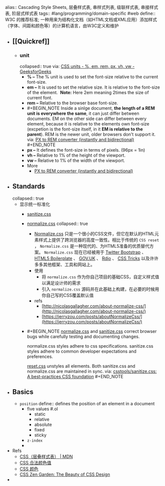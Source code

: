 alias:: Cascading Style Sheets, 层叠样式表, 串样式列表, 级联样式表, 串接样式表, 阶层式样式表
tags:: #lang/programming/domain-specific #web
define:: W3C 的推荐标准; 一种用来为结构化文档（如HTML文档或XML应用）添加样式（字体、间距和颜色等）的计算机语言，由W3C定义和维护

- ## [[Quickref]]
  - ### unit
    collapsed:: true
    via: [CSS units - %, em, rem, px, vh, vw - GeeksforGeeks](https://www.geeksforgeeks.org/css-units-em-rem-px-vh-vw/)
    - **% –** The % unit is used to set the font-size relative to the current font-size.
    - **em –** It is used to set the relative size. It is relative to the font-size of the element. 
      **Note:** Here 2em meaning 2times the size of current font.
    - **rem –** Relative to the browser base font-size.
    - #+BEGIN_NOTE
      Inside a sinlge document, **the length of a REM unit is everywhere the same**, it can just differ between documents. EM on the other side can differ between every element, because it is relative to the elements own font-size (excpetion is the font-size itself, in it **EM is relative to the parent**).
      REM is the newer unit, older browsers don't support it.
      via: [PX to REM converter (instantly and bidirectional)](https://nekocalc.com/px-to-rem-converter)
      #+END_NOTE
    - **px –** It defines the font-size in terms of pixels. (96px = 1in)
    - **vh –** Relative to 1% of the height of the viewport.
    - **vw –** Relative to 1% of the width of the viewport.
    - More
      - [PX to REM converter (instantly and bidirectional)](https://nekocalc.com/px-to-rem-converter)
- ## Standards
  collapsed:: true
  - 显示统一标准化
    - [sanitize.css](https://github.com/csstools/sanitize.css)
    - [normalize.css](https://github.com/csstools/normalize.css)
      collapsed:: true
      - [Normalize.css](http://necolas.github.io/normalize.css/) 只是一个很小的CSS文件，但它在默认的HTML元素样式上提供了跨浏览器的高度一致性。相比于传统的 `CSS reset` ， `Normalize.css` 是一种现代的、为HTML5准备的优质替代方案。 `Normalize.css` 现在已经被用于 [Twitter Bootstrap](http://getbootstrap.com/) 、 [HTML5 Boilerplate](http://html5boilerplate.com/) 、 [GOV.UK](http://www.gov.uk/) 、 [Rdio](http://www.rdio.com/) 、 [CSS Tricks](http://css-tricks.com/) 以及许许多多其他框架、工具和网站上。
      - 使用
        - 将 `normalize.css` 作为你自己项目的基础CSS，自定义样式值以满足设计师的需求
        - 引入 `normalize.css` 源码并在此基础上构建，在必要的时候用你自己写的CSS覆盖默认值
      - refs
        - [http://nicolasgallagher.com/about-normalize-css/](http://nicolasgallagher.com/about-normalize-css/)
        - [https://jerryzou.com/posts/aboutNormalizeCss/](https://jerryzou.com/posts/aboutNormalizeCss/)
    - #+BEGIN_NOTE
      [normalize.css](https://github.com/csstools/normalize.css) and [sanitize.css](https://github.com/csstools/sanitize.css) correct browser bugs while carefully testing and documenting changes.
      
      normalize.css styles adhere to css specifications.
      sanitize.css styles adhere to common developer expectations and preferences.
      
      [reset.css](http://meyerweb.com/eric/tools/css/reset/) unstyles all elements.
      Both sanitize.css and normalize.css are maintained in sync.
      via: [csstools/sanitize.css: A best-practices CSS foundation](https://github.com/csstools/sanitize.css)
      #+END_NOTE
- ## Basics
  - `position`
    define:: defines the position of an element in a document
    - five values #.ol
      - static
      - relative
      - absolute
      - fixed
      - sticky
    - `z-index`
    -
- Refs
  - [CSS（层叠样式表） | MDN](https://developer.mozilla.org/zh-CN/docs/Web/CSS)
  - [CSS 合法颜色值](https://www.w3school.com.cn/cssref/css_colors_legal.asp)
  - [CSS 颜色](https://www.w3school.com.cn/cssref/css_colors.asp)
  - [CSS Zen Garden: The Beauty of CSS Design](http://www.csszengarden.com/)
-